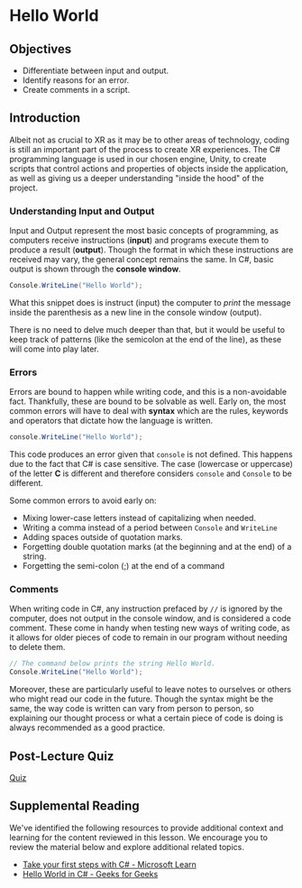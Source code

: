 # Hello World

## Objectives

- Differentiate between input and output.
- Identify reasons for an error.
- Create comments in a script.

## Introduction

Albeit not as crucial to XR as it may be to other areas of technology, coding is still an important part of the process to create XR experiences. The C# programming language is used in our chosen engine, Unity, to create scripts that control actions and properties of objects inside the application, as well as giving us a deeper understanding "inside the hood" of the project.

### Understanding Input and Output

Input and Output represent the most basic concepts of programming, as computers receive instructions (**input**) and programs execute them to produce a result (**output**). Though the format in which these instructions are received may vary, the general concept remains the same. In C#, basic output is shown through the **console window**.

```csharp
Console.WriteLine("Hello World");
```

What this snippet does is instruct (input) the computer to *print* the message inside the parenthesis as a new line in the console window (output).

There is no need to delve much deeper than that, but it would be useful to keep track of patterns (like the semicolon at the end of the line), as these will come into play later.

### Errors

Errors are bound to happen while writing code, and this is a non-avoidable fact. Thankfully, these are bound to be solvable as well. Early on, the most common errors will have to deal with **syntax** which are the rules, keywords and operators that dictate how the language is written.

```csharp
console.WriteLine("Hello World");
```

This code produces an error given that `console` is not defined. This happens due to the fact that C# is case sensitive. The case (lowercase or uppercase) of the letter **C** is different and therefore considers `console` and `Console` to be different.

Some common errors to avoid early on:

- Mixing lower-case letters instead of capitalizing when needed.
- Writing a comma instead of a period between `Console` and `WriteLine`
- Adding spaces outside of quotation marks.
- Forgetting double quotation marks (at the beginning and at the end) of a string.
- Forgetting the semi-colon (;) at the end of a command

### Comments

When writing code in C#, any instruction prefaced by `//` is ignored by the computer, does not output in the console window, and is considered a code comment. These come in handy when testing new ways of writing code, as it allows for older pieces of code to remain in our program without needing to delete them.

```csharp
// The command below prints the string Hello World.
Console.WriteLine("Hello World");
```

Moreover, these are particularly useful to leave notes to ourselves or others who might read our code in the future. Though the syntax might be the same, the way code is written can vary from person to person, so explaining our thought process or what a certain piece of code is doing is always recommended as a good practice.

## Post-Lecture Quiz

[Quiz](https://ashy-plant-023e6671e.1.azurestaticapps.net/quiz/11)

## Supplemental Reading

We've identified the following resources to provide additional context and learning for the content reviewed in this lesson. We encourage you to review the material below and explore additional related topics.

- [Take your first steps with C# - Microsoft Learn](https://docs.microsoft.com/en-us/learn/paths/csharp-first-steps/)
- [Hello World in C# - Geeks for Geeks](https://www.geeksforgeeks.org/hello-world-in-c-sharp/)
